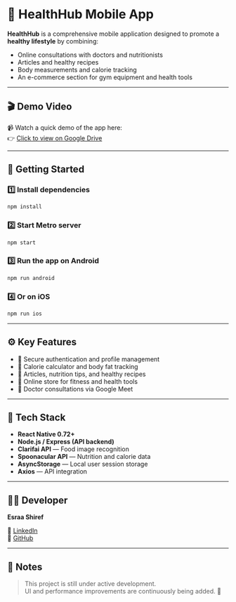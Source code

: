 # 📱 HealthHub Mobile App

**HealthHub** is a comprehensive mobile application designed to promote a **healthy lifestyle** by combining:
- Online consultations with doctors and nutritionists  
- Articles and healthy recipes  
- Body measurements and calorie tracking  
- An e-commerce section for gym equipment and health tools  

---

## 🎬 Demo Video

📹 Watch a quick demo of the app here:  
👉 [Click to view on Google Drive](https://drive.google.com/file/d/1J370iFDNj_uZkKTAEhQg5GszSC9qi3pb/view?usp=drive_link)

---

## 🚀 Getting Started

### 1️⃣ Install dependencies
```bash
npm install
```

### 2️⃣ Start Metro server
```bash
npm start
```

### 3️⃣ Run the app on Android
```bash
npm run android
```

### 4️⃣ Or on iOS
```bash
npm run ios
```

---

## ⚙️ Key Features
- 🔹 Secure authentication and profile management  
- 🔹 Calorie calculator and body fat tracking  
- 🔹 Articles, nutrition tips, and healthy recipes  
- 🔹 Online store for fitness and health tools  
- 🔹 Doctor consultations via Google Meet  

---

## 🧠 Tech Stack
- **React Native 0.72+**
- **Node.js / Express (API backend)**
- **Clarifai API** — Food image recognition  
- **Spoonacular API** — Nutrition and calorie data  
- **AsyncStorage** — Local user session storage  
- **Axios** — API integration  

---

## 👩‍💻 Developer
**Esraa Shiref**

📧 [LinkedIn](https://www.linkedin.com/in/esraa-shiref/)  
📂 [GitHub](https://github.com/EsraaShiref)

---

## 🏁 Notes
> This project is still under active development.  
> UI and performance improvements are continuously being added. 💪
